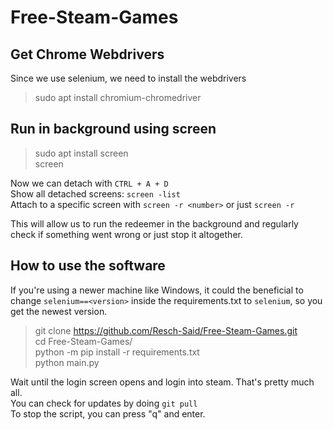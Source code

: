 # Free-Steam-Games

## Get Chrome Webdrivers

Since we use selenium, we need to install the webdrivers
> sudo apt install chromium-chromedriver

## Run in background using screen

> sudo apt install screen\
> screen

Now we can detach with `CTRL + A + D`\
Show all detached screens: `screen -list`\
Attach to a specific screen with `screen -r <number>` or just `screen -r`

This will allow us to run the redeemer in the background and regularly check if something went wrong or just stop it
altogether.

## How to use the software

If you're using a newer machine like Windows, it could the beneficial to change `selenium==<version>` inside the
requirements.txt to `selenium`, so you get the newest version.

> git clone https://github.com/Resch-Said/Free-Steam-Games.git \
> cd Free-Steam-Games/ \
> python -m pip install -r requirements.txt \
> python main.py

Wait until the login screen opens and login into steam. That's pretty much all.\
You can check for updates by doing `git pull` \
To stop the script, you can press "q" and enter.
